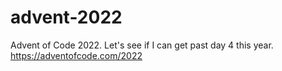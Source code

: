 # advent-2022
 
Advent of Code 2022. Let's see if I can get past day 4 this year.
https://adventofcode.com/2022
